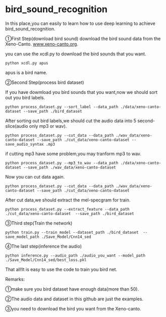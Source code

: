 # bird_sound_recognition

In this place,you can easily to learn how to use deep learning to achieve bird_sound_recognition.

①First Step(download bird sound)
download the bird sound data from the Xeno-Canto. www.xeno-canto.org.

you can use the xcdl.py to download the bird sounds that you want.

```
python xcdl.py apus
```
apus is a bird name.

②Second Step(process bird dataset)

If you have dowmload you bird sounds that you want,now we should sort out you bird labels.


```
python process_dataset.py --sort_label --data_path ./data/xeno-canto-dataset --save_path ./bird_dataset
```

After sorting out bird labels,we should cut the audio data into 5 second-slice(audio only mp3 or wav).

```
python process_dataset.py --cut_data --data_path ./wav_data/xeno-canto-dataset --save_path ./cut_data/xeno-canto-dataset --save_audio_syntax .mp3
```

if cutting mp3 have some problem,you may tranform mp3 to wav.

```
python process_dataset.py --mp3_to_wav --data_path ./data/xeno-canto-dataset --save_path ./wav_data/xeno-canto-dataset 
```

Now you can cut data again.

```
python process_dataset.py --cut_data --data_path ./wav_data/xeno-canto-dataset --save_path ./cut_data/xeno-canto-dataset 
```

After cut data,we should extract the mel-specgram for train.

```
python process_dataset.py --extract_feature --data_path ./cut_data/xeno-canto-dataset  --save_path ./bird_dataset
```

③Third step(Train the network)

```
python train.py --train_model --dataset_path ./bird_dataset  --save_model_path ./Save_Model/Cnn14_sed
```

④The last step(inference the audio)

```
python inference.py --audio_path ./audio_you_want --model_path ./Save_Model/Cnn14_sed/best_loss.pkl
```

That all!It is easy to use the code to train you bird net.

Remarks:

①make sure you bird dataset have enough data(more than 50).

②The audio data and dataset in this github are just the examples.

③you need to download the bird you want from the Xeno-canto.



